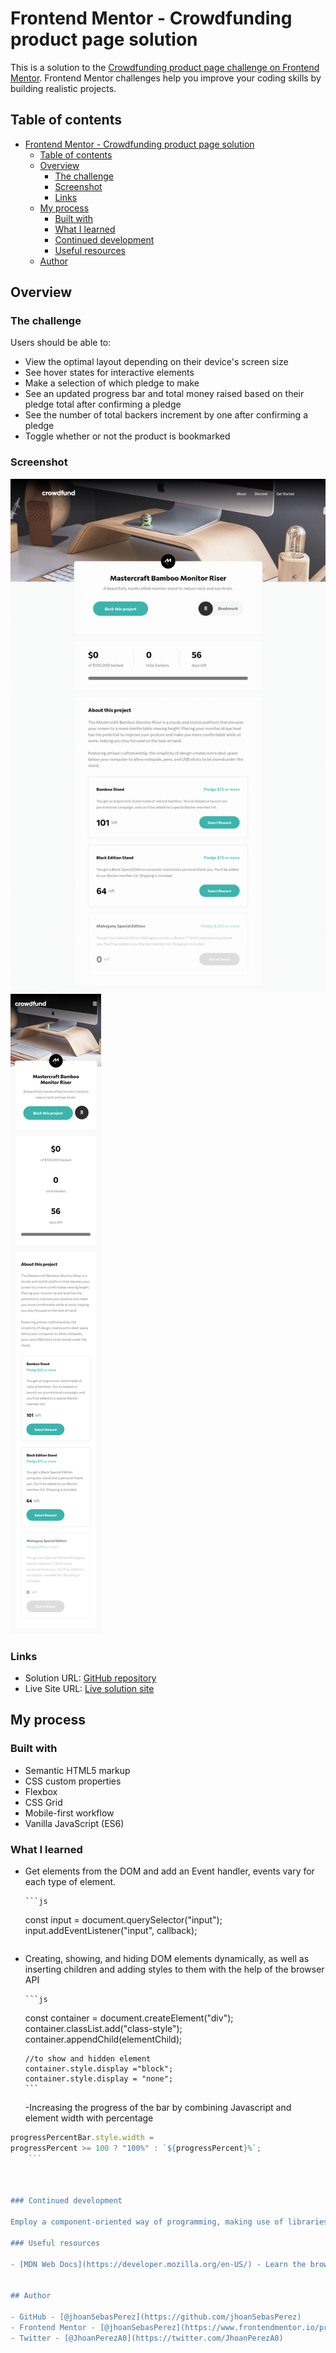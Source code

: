 # Frontend Mentor - Crowdfunding product page solution

This is a solution to the [Crowdfunding product page challenge on Frontend Mentor](https://www.frontendmentor.io/challenges/crowdfunding-product-page-7uvcZe7ZR). Frontend Mentor challenges help you improve your coding skills by building realistic projects.

## Table of contents

- [Frontend Mentor - Crowdfunding product page solution](#frontend-mentor---crowdfunding-product-page-solution)
  - [Table of contents](#table-of-contents)
  - [Overview](#overview)
    - [The challenge](#the-challenge)
    - [Screenshot](#screenshot)
    - [Links](#links)
  - [My process](#my-process)
    - [Built with](#built-with)
    - [What I learned](#what-i-learned)
    - [Continued development](#continued-development)
    - [Useful resources](#useful-resources)
  - [Author](#author)

## Overview

### The challenge

Users should be able to:

- View the optimal layout depending on their device's screen size
- See hover states for interactive elements
- Make a selection of which pledge to make
- See an updated progress bar and total money raised based on their pledge total after confirming a pledge
- See the number of total backers increment by one after confirming a pledge
- Toggle whether or not the product is bookmarked

### Screenshot

![](./screenshot-desktop.png)
![](./screenshot-mobile.png)

### Links

- Solution URL: [GitHub repository](https://github.com/jhoanSebasPerez/crowdfunding-product)
- Live Site URL: [Live solution site](https://jhoansebasperez.github.io/crowdfunding-product/)

## My process

### Built with

- Semantic HTML5 markup
- CSS custom properties
- Flexbox
- CSS Grid
- Mobile-first workflow
- Vanilla JavaScript (ES6)

### What I learned

- Get elements from the DOM and add an Event handler, events vary for each type of element.

      ```js

  const input = document.querySelector("input");
  input.addEventListener("input", callback);

  ```

  ```

- Creating, showing, and hiding DOM elements dynamically, as well as inserting children and adding styles to them with the help of the browser API

      ```js

  const container = document.createElement("div");
  container.classList.add("class-style");
  container.appendChild(elementChild);

      //to show and hidden element
      container.style.display ="block";
      container.style.display = "none";
      ```

  -Increasing the progress of the bar by combining Javascript and element width with percentage

````js
progressPercentBar.style.width =
progressPercent >= 100 ? "100%" : `${progressPercent}%`;
    ```



### Continued development

Employ a component-oriented way of programming, making use of libraries such as React JS.

### Useful resources

- [MDN Web Docs](https://developer.mozilla.org/en-US/) - Learn the browser API and methods for traversing arrays and JavaScript language syntax, and how to interact with DOM elements


## Author

- GitHub - [@jhoanSebasPerez](https://github.com/jhoanSebasPerez)
- Frontend Mentor - [@jhoanSebasPerez](https://www.frontendmentor.io/profile/jhoanSebasPerez)
- Twitter - [@JhoanPerezA0](https://twitter.com/JhoanPerezA0)
````
